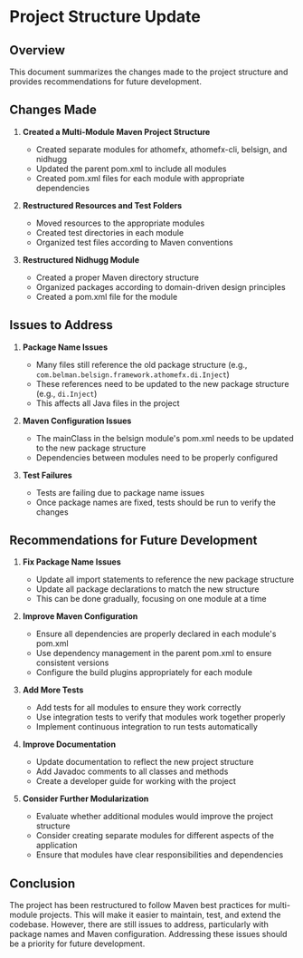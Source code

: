 # Project Structure Update

## Overview

This document summarizes the changes made to the project structure and provides recommendations for future development.

## Changes Made

1. **Created a Multi-Module Maven Project Structure**
   - Created separate modules for athomefx, athomefx-cli, belsign, and nidhugg
   - Updated the parent pom.xml to include all modules
   - Created pom.xml files for each module with appropriate dependencies

2. **Restructured Resources and Test Folders**
   - Moved resources to the appropriate modules
   - Created test directories in each module
   - Organized test files according to Maven conventions

3. **Restructured Nidhugg Module**
   - Created a proper Maven directory structure
   - Organized packages according to domain-driven design principles
   - Created a pom.xml file for the module

## Issues to Address

1. **Package Name Issues**
   - Many files still reference the old package structure (e.g., `com.belman.belsign.framework.athomefx.di.Inject`)
   - These references need to be updated to the new package structure (e.g., `di.Inject`)
   - This affects all Java files in the project

2. **Maven Configuration Issues**
   - The mainClass in the belsign module's pom.xml needs to be updated to the new package structure
   - Dependencies between modules need to be properly configured

3. **Test Failures**
   - Tests are failing due to package name issues
   - Once package names are fixed, tests should be run to verify the changes

## Recommendations for Future Development

1. **Fix Package Name Issues**
   - Update all import statements to reference the new package structure
   - Update all package declarations to match the new structure
   - This can be done gradually, focusing on one module at a time

2. **Improve Maven Configuration**
   - Ensure all dependencies are properly declared in each module's pom.xml
   - Use dependency management in the parent pom.xml to ensure consistent versions
   - Configure the build plugins appropriately for each module

3. **Add More Tests**
   - Add tests for all modules to ensure they work correctly
   - Use integration tests to verify that modules work together properly
   - Implement continuous integration to run tests automatically

4. **Improve Documentation**
   - Update documentation to reflect the new project structure
   - Add Javadoc comments to all classes and methods
   - Create a developer guide for working with the project

5. **Consider Further Modularization**
   - Evaluate whether additional modules would improve the project structure
   - Consider creating separate modules for different aspects of the application
   - Ensure that modules have clear responsibilities and dependencies

## Conclusion

The project has been restructured to follow Maven best practices for multi-module projects. This will make it easier to maintain, test, and extend the codebase. However, there are still issues to address, particularly with package names and Maven configuration. Addressing these issues should be a priority for future development.
